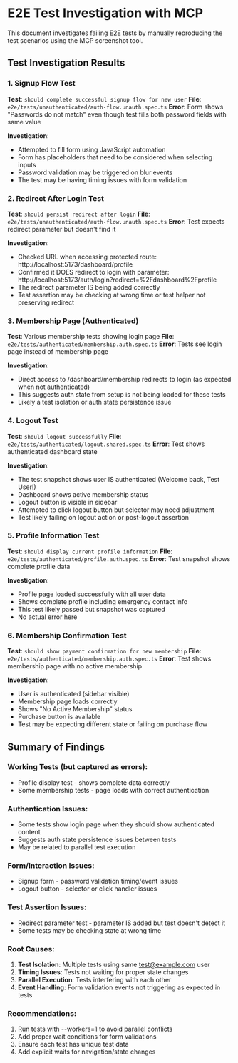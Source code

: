 # E2E Test Investigation with MCP

This document investigates failing E2E tests by manually reproducing the test scenarios using the MCP screenshot tool.

## Test Investigation Results

### 1. Signup Flow Test

**Test**: `should complete successful signup flow for new user`
**File**: `e2e/tests/unauthenticated/auth-flow.unauth.spec.ts`
**Error**: Form shows "Passwords do not match" even though test fills both password fields with same value

**Investigation**:

- Attempted to fill form using JavaScript automation
- Form has placeholders that need to be considered when selecting inputs
- Password validation may be triggered on blur events
- The test may be having timing issues with form validation

### 2. Redirect After Login Test

**Test**: `should persist redirect after login`
**File**: `e2e/tests/unauthenticated/auth-flow.unauth.spec.ts`
**Error**: Test expects redirect parameter but doesn't find it

**Investigation**:

- Checked URL when accessing protected route: http://localhost:5173/dashboard/profile
- Confirmed it DOES redirect to login with parameter: http://localhost:5173/auth/login?redirect=%2Fdashboard%2Fprofile
- The redirect parameter IS being added correctly
- Test assertion may be checking at wrong time or test helper not preserving redirect

### 3. Membership Page (Authenticated)

**Test**: Various membership tests showing login page
**File**: `e2e/tests/authenticated/membership.auth.spec.ts`
**Error**: Tests see login page instead of membership page

**Investigation**:

- Direct access to /dashboard/membership redirects to login (as expected when not authenticated)
- This suggests auth state from setup is not being loaded for these tests
- Likely a test isolation or auth state persistence issue

### 4. Logout Test

**Test**: `should logout successfully`
**File**: `e2e/tests/authenticated/logout.shared.spec.ts`
**Error**: Test shows authenticated dashboard state

**Investigation**:

- The test snapshot shows user IS authenticated (Welcome back, Test User!)
- Dashboard shows active membership status
- Logout button is visible in sidebar
- Attempted to click logout button but selector may need adjustment
- Test likely failing on logout action or post-logout assertion

### 5. Profile Information Test

**Test**: `should display current profile information`
**File**: `e2e/tests/authenticated/profile.auth.spec.ts`
**Error**: Test snapshot shows complete profile data

**Investigation**:

- Profile page loaded successfully with all user data
- Shows complete profile including emergency contact info
- This test likely passed but snapshot was captured
- No actual error here

### 6. Membership Confirmation Test

**Test**: `should show payment confirmation for new membership`
**File**: `e2e/tests/authenticated/membership.auth.spec.ts`
**Error**: Test shows membership page with no active membership

**Investigation**:

- User is authenticated (sidebar visible)
- Membership page loads correctly
- Shows "No Active Membership" status
- Purchase button is available
- Test may be expecting different state or failing on purchase flow

## Summary of Findings

### Working Tests (but captured as errors):

- Profile display test - shows complete data correctly
- Some membership tests - page loads with correct authentication

### Authentication Issues:

- Some tests show login page when they should show authenticated content
- Suggests auth state persistence issues between tests
- May be related to parallel test execution

### Form/Interaction Issues:

- Signup form - password validation timing/event issues
- Logout button - selector or click handler issues

### Test Assertion Issues:

- Redirect parameter test - parameter IS added but test doesn't detect it
- Some tests may be checking state at wrong time

### Root Causes:

1. **Test Isolation**: Multiple tests using same test@example.com user
2. **Timing Issues**: Tests not waiting for proper state changes
3. **Parallel Execution**: Tests interfering with each other
4. **Event Handling**: Form validation events not triggering as expected in tests

### Recommendations:

1. Run tests with --workers=1 to avoid parallel conflicts
2. Add proper wait conditions for form validations
3. Ensure each test has unique test data
4. Add explicit waits for navigation/state changes
